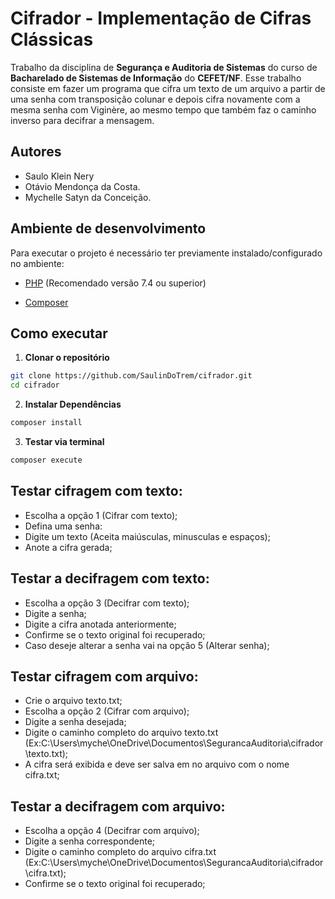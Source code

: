 # Cifrador - Implementação de Cifras Clássicas

Trabalho da disciplina de **Segurança e Auditoria de Sistemas** do curso de **Bacharelado de Sistemas de Informação** do **CEFET/NF**. Esse trabalho consiste em fazer um programa que cifra um texto de um arquivo a partir de uma senha com transposição colunar e depois cifra novamente com a mesma senha com Viginère, ao mesmo tempo que também faz o caminho inverso para decifrar a mensagem.

## Autores

- Saulo Klein Nery
- Otávio Mendonça da Costa.
- Mychelle Satyn da Conceição.

## Ambiente de desenvolvimento

Para executar o projeto é necessário ter previamente instalado/configurado no ambiente: 

- [PHP](https://www.php.net/) (Recomendado versão 7.4 ou superior)

- [Composer](https://getcomposer.org/)

## Como executar

1. **Clonar o repositório**

```bash
git clone https://github.com/SaulinDoTrem/cifrador.git
cd cifrador
```

2. **Instalar Dependências**

```bash
composer install
```

3. **Testar via terminal**

```bash
composer execute
```

## Testar cifragem com texto:

- Escolha a opção 1 (Cifrar com texto);
- Defina uma senha:
- Digite um texto (Aceita maiúsculas, minusculas e espaços);
- Anote a cifra gerada;

## Testar a decifragem com texto:

- Escolha a opção 3 (Decifrar com texto);
- Digite a senha;
- Digite a cifra anotada anteriormente;
- Confirme se o texto original foi recuperado;
- Caso deseje alterar a senha vai na opção 5 (Alterar senha);

## Testar cifragem com arquivo:

- Crie o arquivo texto.txt;
- Escolha a opção 2 (Cifrar com arquivo);
- Digite a senha desejada;
- Digite o caminho completo do arquivo texto.txt (Ex:C:\Users\myche\OneDrive\Documentos\SegurancaAuditoria\cifrador\texto.txt);
- A cifra será exibida e deve ser salva em no arquivo com o nome cifra.txt;

## Testar a decifragem com arquivo:

- Escolha a opção 4 (Decifrar com arquivo);
- Digite a senha correspondente;
- Digite o caminho completo do arquivo cifra.txt (Ex:C:\Users\myche\OneDrive\Documentos\SegurancaAuditoria\cifrador\cifra.txt);
- Confirme se o texto original foi recuperado;
